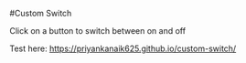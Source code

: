 #Custom Switch

Click on a button to switch between on and off

Test here: https://priyankanaik625.github.io/custom-switch/

